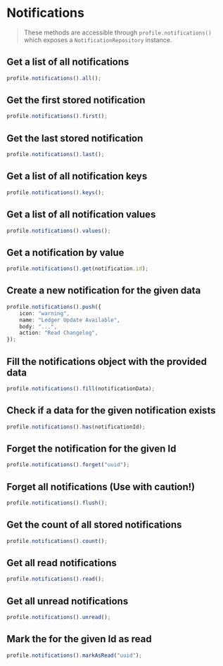 # Notifications

> These methods are accessible through `profile.notifications()` which exposes a `NotificationRepository` instance.

## Get a list of all notifications

```typescript
profile.notifications().all();
```

## Get the first stored notification

```typescript
profile.notifications().first();
```

## Get the last stored notification

```typescript
profile.notifications().last();
```

## Get a list of all notification keys

```typescript
profile.notifications().keys();
```

## Get a list of all notification values

```typescript
profile.notifications().values();
```

## Get a notification by value

```typescript
profile.notifications().get(notification.id);
```

## Create a new notification for the given data

```typescript
profile.notifications().push({
    icon: "warning",
    name: "Ledger Update Available",
    body: "...",
    action: "Read Changelog",
});
```

## Fill the notifications object with the provided data

```typescript
profile.notifications().fill(notificationData);
```

## Check if a data for the given notification exists

```typescript
profile.notifications().has(notificationId);
```

## Forget the notification for the given Id

```typescript
profile.notifications().forget("uuid");
```

## Forget all notifications (Use with caution!)

```typescript
profile.notifications().flush();
```

## Get the count of all stored notifications

```typescript
profile.notifications().count();
```

## Get all read notifications

```typescript
profile.notifications().read();
```

## Get all unread notifications

```typescript
profile.notifications().unread();
```

## Mark the for the given Id as read

```typescript
profile.notifications().markAsRead("uuid");
```
